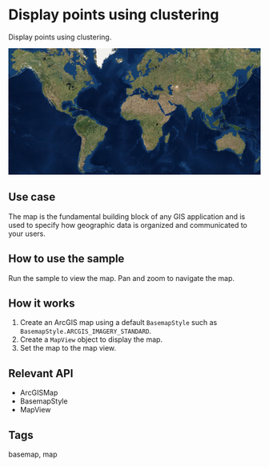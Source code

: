 # Display points using clustering

Display points using clustering.

![Image of display points using clustering](DisplayPointsUsingClustering.png)

## Use case

The map is the fundamental building block of any GIS application and is used to specify how geographic data is organized and communicated to your users.

## How to use the sample

Run the sample to view the map. Pan and zoom to navigate the map.

## How it works

1. Create an ArcGIS map using a default `BasemapStyle` such as `BasemapStyle.ARCGIS_IMAGERY_STANDARD`.
2. Create a `MapView` object to display the map.
3. Set the map to the map view.

## Relevant API

* ArcGISMap
* BasemapStyle
* MapView

## Tags

basemap, map
